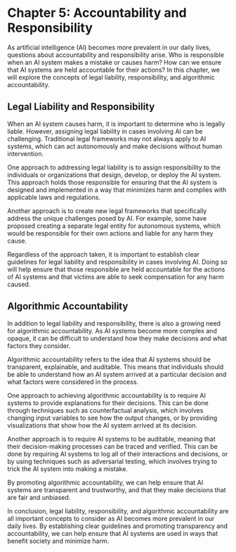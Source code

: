 Chapter 5: Accountability and Responsibility
============================================

As artificial intelligence (AI) becomes more prevalent in our daily lives, questions about accountability and responsibility arise. Who is responsible when an AI system makes a mistake or causes harm? How can we ensure that AI systems are held accountable for their actions? In this chapter, we will explore the concepts of legal liability, responsibility, and algorithmic accountability.

Legal Liability and Responsibility
----------------------------------

When an AI system causes harm, it is important to determine who is legally liable. However, assigning legal liability in cases involving AI can be challenging. Traditional legal frameworks may not always apply to AI systems, which can act autonomously and make decisions without human intervention.

One approach to addressing legal liability is to assign responsibility to the individuals or organizations that design, develop, or deploy the AI system. This approach holds those responsible for ensuring that the AI system is designed and implemented in a way that minimizes harm and complies with applicable laws and regulations.

Another approach is to create new legal frameworks that specifically address the unique challenges posed by AI. For example, some have proposed creating a separate legal entity for autonomous systems, which would be responsible for their own actions and liable for any harm they cause.

Regardless of the approach taken, it is important to establish clear guidelines for legal liability and responsibility in cases involving AI. Doing so will help ensure that those responsible are held accountable for the actions of AI systems and that victims are able to seek compensation for any harm caused.

Algorithmic Accountability
--------------------------

In addition to legal liability and responsibility, there is also a growing need for algorithmic accountability. As AI systems become more complex and opaque, it can be difficult to understand how they make decisions and what factors they consider.

Algorithmic accountability refers to the idea that AI systems should be transparent, explainable, and auditable. This means that individuals should be able to understand how an AI system arrived at a particular decision and what factors were considered in the process.

One approach to achieving algorithmic accountability is to require AI systems to provide explanations for their decisions. This can be done through techniques such as counterfactual analysis, which involves changing input variables to see how the output changes, or by providing visualizations that show how the AI system arrived at its decision.

Another approach is to require AI systems to be auditable, meaning that their decision-making processes can be traced and verified. This can be done by requiring AI systems to log all of their interactions and decisions, or by using techniques such as adversarial testing, which involves trying to trick the AI system into making a mistake.

By promoting algorithmic accountability, we can help ensure that AI systems are transparent and trustworthy, and that they make decisions that are fair and unbiased.

In conclusion, legal liability, responsibility, and algorithmic accountability are all important concepts to consider as AI becomes more prevalent in our daily lives. By establishing clear guidelines and promoting transparency and accountability, we can help ensure that AI systems are used in ways that benefit society and minimize harm.
